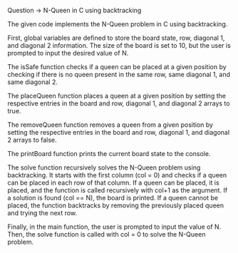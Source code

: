Question -> N-Queen in C using backtracking



The given code implements the N-Queen problem in C using backtracking.

First, global variables are defined to store the board state, row, diagonal 1, and diagonal 2 information. The size of the board is set to 10, but the user is prompted to input the desired value of N.

The isSafe function checks if a queen can be placed at a given position by checking if there is no queen present in the same row, same diagonal 1, and same diagonal 2.

The placeQueen function places a queen at a given position by setting the respective entries in the board and row, diagonal 1, and diagonal 2 arrays to true.

The removeQueen function removes a queen from a given position by setting the respective entries in the board and row, diagonal 1, and diagonal 2 arrays to false.

The printBoard function prints the current board state to the console.

The solve function recursively solves the N-Queen problem using backtracking. It starts with the first column (col = 0) and checks if a queen can be placed in each row of that column. If a queen can be placed, it is placed, and the function is called recursively with col+1 as the argument. If a solution is found (col == N), the board is printed. If a queen cannot be placed, the function backtracks by removing the previously placed queen and trying the next row.

Finally, in the main function, the user is prompted to input the value of N. Then, the solve function is called with col = 0 to solve the N-Queen problem.